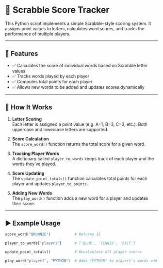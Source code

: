# 🧠 Scrabble Score Tracker

This Python script implements a simple Scrabble-style scoring system. It assigns point values to letters, calculates word scores, and tracks the performance of multiple players.

---

## 📌 Features

- ✅ Calculates the score of individual words based on Scrabble letter values
- ✅ Tracks words played by each player
- ✅ Computes total points for each player
- ✅ Allows new words to be added and updates scores dynamically

---

## 🧮 How It Works

1. **Letter Scoring**  
   Each letter is assigned a point value (e.g. A=1, B=3, C=3, etc.). Both uppercase and lowercase letters are supported.

2. **Score Calculation**  
   The `score_word()` function returns the total score for a given word.

3. **Tracking Player Words**  
   A dictionary called `player_to_words` keeps track of each player and the words they’ve played.

4. **Score Updating**  
   The `update_point_totals()` function calculates total points for each player and updates `player_to_points`.

5. **Adding New Words**  
   The `play_word()` function adds a new word for a player and updates their score.

---

## ▶️ Example Usage

```python
score_word("BROWNIE")           # Returns 15

player_to_words["player1"]      # ['BLUE', 'TENNIS', 'EXIT']

update_point_totals()           # Recalculate all player scores

play_word("player1", "PYTHON")  # Adds "PYTHON" to player1's words and updates scores
